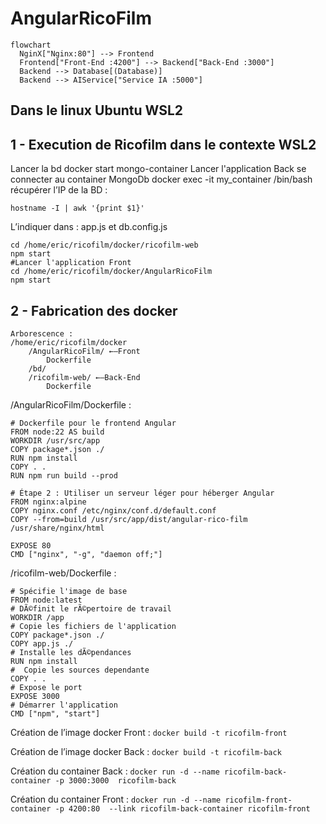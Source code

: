 # AngularRicoFilm
```mermaid
flowchart
  NginX["Nginx:80"] --> Frontend
  Frontend["Front-End :4200"] --> Backend["Back-End :3000"]
  Backend --> Database[(Database)]
  Backend --> AIService["Service IA :5000"]
```

## Dans le linux Ubuntu WSL2


## 1 - Execution de Ricofilm dans le contexte WSL2
Lancer la bd 
docker start mongo-container
Lancer l'application Back
se connecter au container MongoDb docker exec -it my_container /bin/bash
récupérer l’IP de la BD : 
```
hostname -I | awk '{print $1}'
```
L’indiquer dans : app.js et db.config.js
```
cd /home/eric/ricofilm/docker/ricofilm-web
npm start
#Lancer l'application Front
cd /home/eric/ricofilm/docker/AngularRicoFilm
npm start
```

## 2 - Fabrication des docker

```
Arborescence : 
/home/eric/ricofilm/docker
	/AngularRicoFilm/ ←–Front
		Dockerfile		
	/bd/
	/ricofilm-web/ ←–Back-End
		Dockerfile
```

/AngularRicoFilm/Dockerfile : 
``` @dockerfile
# Dockerfile pour le frontend Angular
FROM node:22 AS build
WORKDIR /usr/src/app
COPY package*.json ./
RUN npm install
COPY . .
RUN npm run build --prod

# Étape 2 : Utiliser un serveur léger pour héberger Angular
FROM nginx:alpine
COPY nginx.conf /etc/nginx/conf.d/default.conf
COPY --from=build /usr/src/app/dist/angular-rico-film /usr/share/nginx/html

EXPOSE 80
CMD ["nginx", "-g", "daemon off;"]
```

/ricofilm-web/Dockerfile : 
``` @dockerfile
# Spécifie l'image de base
FROM node:latest
# DÃ©finit le rÃ©pertoire de travail
WORKDIR /app
# Copie les fichiers de l'application
COPY package*.json ./
COPY app.js ./
# Installe les dÃ©pendances
RUN npm install
#  Copie les sources dependante
COPY . .
# Expose le port
EXPOSE 3000
# Démarrer l'application
CMD ["npm", "start"]
```

Création de l’image docker Front :
`docker build -t ricofilm-front`

Création de l’image docker Back : 
`docker build -t ricofilm-back`

Création du container  Back : 
`docker run -d --name ricofilm-back-container -p 3000:3000  ricofilm-back`

Création du container  Front : 
`docker run -d --name ricofilm-front-container -p 4200:80  --link ricofilm-back-container ricofilm-front`




